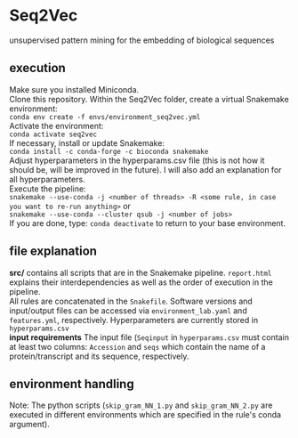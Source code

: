 # Seq2Vec
unsupervised pattern mining for the embedding of biological sequences

## execution ##
Make sure you installed Miniconda.  
Clone this repository. Within the Seq2Vec folder, create a virtual Snakemake environment:  
`conda env create -f envs/environment_seq2vec.yml`  
Activate the environment:  
`conda activate seq2vec`  
If necessary, install or update Snakemake:  
`conda install -c conda-forge -c bioconda snakemake`  
Adjust hyperparameters in the hyperparams.csv file (this is not how it should be, will be improved in the future). I will also add an explanation for all hyperparameters.  
Execute the pipeline:  
`snakemake --use-conda -j <number of threads> -R <some rule, in case you want to re-run anything>` or  
`snakemake --use-conda --cluster qsub -j <number of jobs>`  
If you are done, type: `conda deactivate` to return to your base environment.

## file explanation ##
**src/** contains all scripts that are in the Snakemake pipeline. `report.html` explains their interdependencies as well as the order of execution in the pipeline.  
All rules are concatenated in the `Snakefile`. Software versions and input/output files can be accessed via `environment_lab.yaml` and `features.yml`, respectively. 
Hyperparameters are currently stored in `hyperparams.csv`
</br>
**input requirements** The input file (`Seqinput` in `hyperparams.csv` must contain at least two columns: `Accession` and `seqs` which contain the name of a protein/transcript and its sequence, respectively.

## environment handling ###
Note: The python scripts (`skip_gram_NN_1.py` and `skip_gram_NN_2.py` are executed in different environments which are specified in the rule's conda argument).
